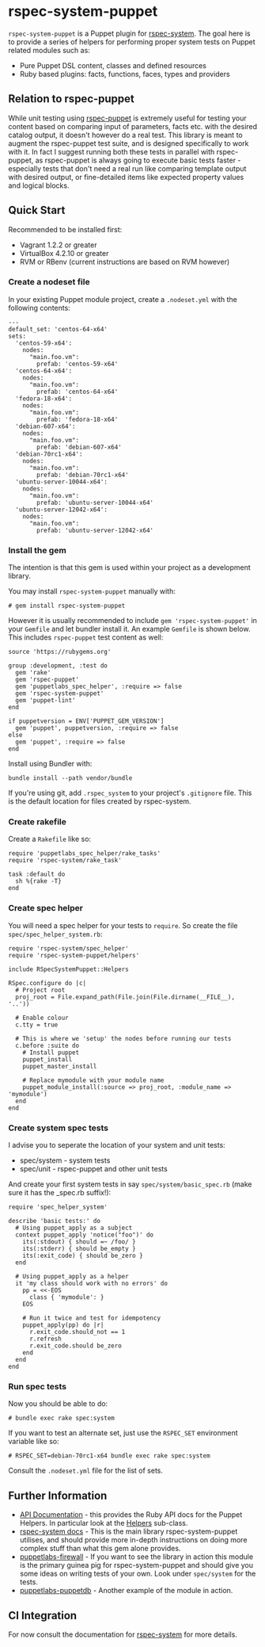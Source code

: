 # rspec-system-puppet

`rspec-system-puppet` is a Puppet plugin for [rspec-system](https://rubygems.org/gems/rspec-system). The goal here is to provide a series of helpers for performing proper system tests on Puppet related modules such as:

* Pure Puppet DSL content, classes and defined resources
* Ruby based plugins: facts, functions, faces, types and providers

## Relation to rspec-puppet

While unit testing using [rspec-puppet](https://rubygems.org/gems/rspec-puppet) is extremely useful for testing your content based on comparing input of parameters, facts etc. with the desired catalog output, it doesn't however do a real test. This library is meant to augment the rspec-puppet test suite, and is designed specifically to work with it. In fact I suggest running both these tests in parallel with rspec-puppet, as rspec-puppet is always going to execute basic tests faster - especially tests that don't need a real run like comparing template output with desired output, or fine-detailed items like expected property values and logical blocks.

## Quick Start

Recommended to be installed first:

* Vagrant 1.2.2 or greater
* VirtualBox 4.2.10 or greater
* RVM or RBenv (current instructions are based on RVM however)

### Create a nodeset file

In your existing Puppet module project, create a `.nodeset.yml` with the following contents:

    ---
    default_set: 'centos-64-x64'
    sets:
      'centos-59-x64':
        nodes:
          "main.foo.vm":
            prefab: 'centos-59-x64'
      'centos-64-x64':
        nodes:
          "main.foo.vm":
            prefab: 'centos-64-x64'
      'fedora-18-x64':
        nodes:
          "main.foo.vm":
            prefab: 'fedora-18-x64'
      'debian-607-x64':
        nodes:
          "main.foo.vm":
            prefab: 'debian-607-x64'
      'debian-70rc1-x64':
        nodes:
          "main.foo.vm":
            prefab: 'debian-70rc1-x64'
      'ubuntu-server-10044-x64':
        nodes:
          "main.foo.vm":
            prefab: 'ubuntu-server-10044-x64'
      'ubuntu-server-12042-x64':
        nodes:
          "main.foo.vm":
            prefab: 'ubuntu-server-12042-x64'

### Install the gem

The intention is that this gem is used within your project as a development library.

You may install `rspec-system-puppet` manually with:

    # gem install rspec-system-puppet

However it is usually recommended to include `gem 'rspec-system-puppet'` in your `Gemfile` and let bundler install it. An example `Gemfile` is shown below. This includes `rspec-puppet` test content as well:

    source 'https://rubygems.org'

    group :development, :test do
      gem 'rake'
      gem 'rspec-puppet'
      gem 'puppetlabs_spec_helper', :require => false
      gem 'rspec-system-puppet'
      gem 'puppet-lint'
    end

    if puppetversion = ENV['PUPPET_GEM_VERSION']
      gem 'puppet', puppetversion, :require => false
    else
      gem 'puppet', :require => false
    end

Install using Bundler with:

    bundle install --path vendor/bundle

If you're using git, add `.rspec_system` to your project's `.gitignore` file.  This is the default location for files created by rspec-system.

### Create rakefile

Create a `Rakefile` like so:

    require 'puppetlabs_spec_helper/rake_tasks'
    require 'rspec-system/rake_task'

    task :default do
      sh %{rake -T}
    end

### Create spec helper

You will need a spec helper for your tests to `require`. So create the file `spec/spec_helper_system.rb`:

    require 'rspec-system/spec_helper'
    require 'rspec-system-puppet/helpers'

    include RSpecSystemPuppet::Helpers

    RSpec.configure do |c|
      # Project root
      proj_root = File.expand_path(File.join(File.dirname(__FILE__), '..'))

      # Enable colour
      c.tty = true

      # This is where we 'setup' the nodes before running our tests
      c.before :suite do
        # Install puppet
        puppet_install
        puppet_master_install

        # Replace mymodule with your module name
        puppet_module_install(:source => proj_root, :module_name => 'mymodule')
      end
    end

### Create system spec tests

I advise you to seperate the location of your system and unit tests:

* spec/system - system tests
* spec/unit - rspec-puppet and other unit tests

And create your first system tests in say `spec/system/basic_spec.rb` (make sure it has the _spec.rb suffix!):

    require 'spec_helper_system'

    describe 'basic tests:' do
      # Using puppet_apply as a subject
      context puppet_apply 'notice("foo")' do
        its(:stdout) { should =~ /foo/ }
        its(:stderr) { should be_empty }
        its(:exit_code) { should be_zero }
      end

      # Using puppet_apply as a helper
      it 'my class should work with no errors' do
        pp = <<-EOS
          class { 'mymodule': }
        EOS

        # Run it twice and test for idempotency
        puppet_apply(pp) do |r|
          r.exit_code.should_not == 1
          r.refresh
          r.exit_code.should be_zero
        end
      end
    end

### Run spec tests

Now you should be able to do:

    # bundle exec rake spec:system

If you want to test an alternate set, just use the `RSPEC_SET` environment variable like so:

    # RSPEC_SET=debian-70rc1-x64 bundle exec rake spec:system

Consult the `.nodeset.yml` file for the list of sets.

## Further Information

* [API Documentation](http://rubydoc.info/gems/rspec-system-puppet/) - this provides the Ruby API docs for the Puppet Helpers. In particular look at the [Helpers](http://rubydoc.info/gems/rspec-system-puppet/RSpecSystemPuppet/Helpers) sub-class.
* [rspec-system docs](http://rubydoc.info/gems/rspec-system) - This is the main library rspec-system-puppet utilises, and should provide more in-depth instructions on doing more complex stuff than what this gem alone provides.
* [puppetlabs-firewall](http://github.com/puppetlabs/puppetlabs-firewall) - If you want to see the library in action this module is the primary guinea pig for rspec-system-puppet and should give you some ideas on writing tests of your own. Look under `spec/system` for the tests.
* [puppetlabs-puppetdb](http://github.com/puppetlabs/puppetlabs-puppetdb) - Another example of the module in action.

## CI Integration

For now consult the documentation for [rspec-system](http://rubygems.org/gems/rspec-system) for more details.

